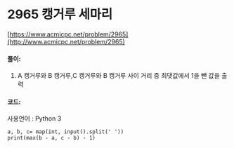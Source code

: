 # 2965 캥거루 세마리

[https://www.acmicpc.net/problem/2965](http://www.acmicpc.net/problem/2965)

#### **풀이:**
1. A 캥거루와 B 캥거루,C 캥거루와 B 캥거루 사이 거리 중 최댓값에서 1을 뺀 값을 출력

#### **코드:**
사용언어 : Python 3
```
a, b, c= map(int, input().split(' '))
print(max(b - a, c - b) - 1)
```
